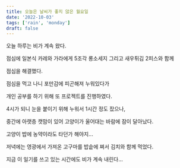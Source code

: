 ```yaml
---
title: 오늘은 날씨가 좋지 않은 월요일
date: '2022-10-03'
tags: ['rain', 'monday']
draft: false
---
```


오늘 하루는 비가 계속 왔다.

점심에 일본식 카레와
가라에게 5조각 롱소세지 그리고 새우튀김 2피스와 함께

점심을 해결했다.

점심을 먹고 나니 포만감에 피곤해져 누워있다가

개인 공부를 하기 위해 또 프로젝트를 진행하였다.

4시가 되니 눈을 붙이기 위해 누워서 1시간 정도 잤으나,

중간에 아랫층 캣맘이 있어 고양이가 울어대는 바람에 잠이 달아났다.

고양이 밥에 농약이라도 타던가 해야지...

저녁에는 영광에서 가져온 고구마를 밥솥에 쪄서 김치와 함께 먹었다.

지금 이 일기를 쓰고 있는 시간에도 비가 계속 내린다...
